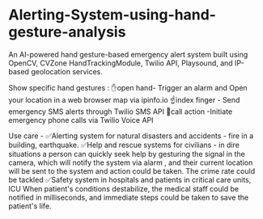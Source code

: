 # Alerting-System-using-hand-gesture-analysis
 An AI-powered hand gesture-based emergency alert system built using OpenCV, CVZone HandTrackingModule, Twilio API, Playsound, and IP-based geolocation services.

 Show specific hand gestures :
✋open hand- Trigger an  alarm and  Open your location in a web browser map  via ipinfo.io
☝index finger - Send emergency SMS alerts through Twilio SMS API
🤙call action -Initiate emergency phone calls via Twilio Voice API


Use care - 
✅Alerting system for natural disasters and accidents - fire in a building, earthquake. 
✅Help and rescue systems for civilians - in dire situations a person  can quickly seek help by gesturing the signal in the camera, which will notify the system via alarm , and their current location will be sent to the system and action could be taken. The crime rate could be tackled 
✅Safety system in hospitals and patients in critical care units, ICU 
When patient's  conditions destabilize,  the medical staff could be notified in milliseconds, and immediate steps could be taken to save the patient's life.

 
